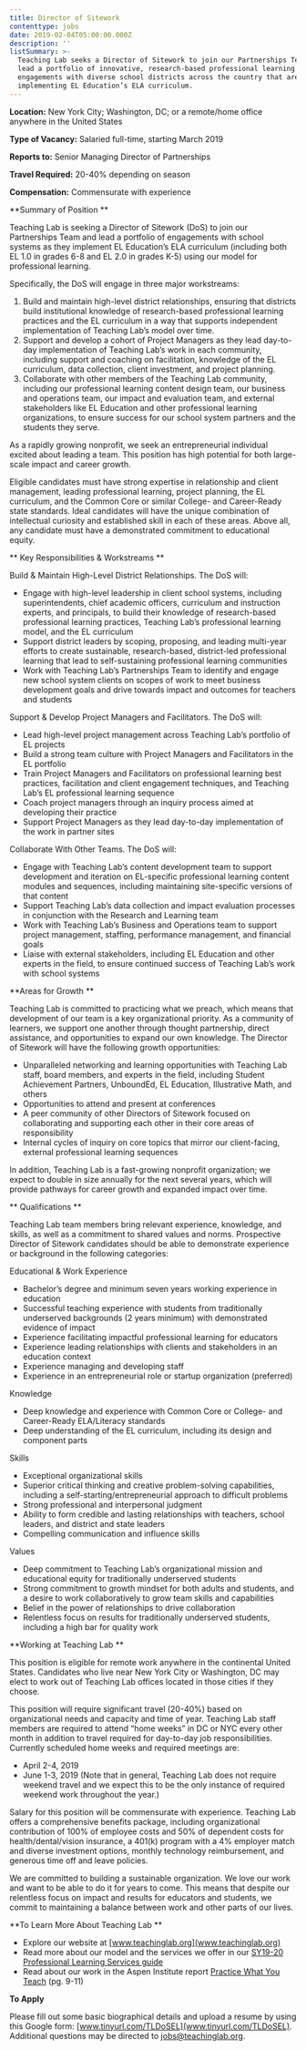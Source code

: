 ```yaml
---
title: Director of Sitework
contenttype: jobs
date: 2019-02-04T05:00:00.000Z
description: ''
listSummary: >-
  Teaching Lab seeks a Director of Sitework to join our Partnerships Team and
  lead a portfolio of innovative, research-based professional learning
  engagements with diverse school districts across the country that are
  implementing EL Education’s ELA curriculum.
---
```

**Location:** New York City; Washington, DC; or a remote/home office anywhere in the United States 

**Type of Vacancy:** Salaried full-time, starting March 2019  

**Reports to:** Senior Managing Director of Partnerships

**Travel Required:** 20-40% depending on season

**Compensation:** Commensurate with experience 

**Summary of Position
**

Teaching Lab is seeking a Director of Sitework (DoS) to join our Partnerships Team and lead a portfolio of engagements with school systems as they implement EL Education’s ELA curriculum (including both EL 1.0 in grades 6-8 and EL 2.0 in grades K-5) using our model for professional learning. 

Specifically, the DoS will engage in three major workstreams:

1. Build and maintain high-level district relationships, ensuring that districts build institutional knowledge of research-based professional learning practices and the EL curriculum in a way that supports independent implementation of Teaching Lab’s model over time.
2. Support and develop a cohort of Project Managers as they lead day-to-day implementation of Teaching Lab’s work in each community, including support and coaching on facilitation, knowledge of the EL curriculum, data collection, client investment, and project planning.  
3. Collaborate with other members of the Teaching Lab community, including our professional learning content design team, our business and operations team, our impact and evaluation team, and external stakeholders like EL Education and other professional learning organizations, to ensure success for our school system partners and the students they serve. 

As a rapidly growing nonprofit, we seek an entrepreneurial individual excited about leading a team. This position has high potential for both large-scale impact and career growth.

Eligible candidates must have strong expertise in relationship and client management, leading professional learning, project planning, the EL curriculum, and the Common Core or similar College- and Career-Ready state standards. Ideal candidates will have the unique combination of intellectual curiosity and established skill in each of these areas. Above all, any candidate must have a demonstrated commitment to educational equity.

**
Key Responsibilities & Workstreams
**

Build & Maintain High-Level District Relationships. The DoS will:

* Engage with high-level leadership in client school systems, including superintendents, chief academic officers, curriculum and instruction experts, and principals, to build their knowledge of research-based professional learning practices, Teaching Lab’s professional learning model, and the EL curriculum
* Support district leaders by scoping, proposing, and leading multi-year efforts to create sustainable, research-based, district-led professional learning that lead to self-sustaining professional learning communities 
* Work with Teaching Lab’s Partnerships Team to identify and engage new school system clients on scopes of work to meet business development goals and drive towards impact and outcomes for teachers and students

Support & Develop Project Managers and Facilitators. The DoS will:

* Lead high-level project management across Teaching Lab’s portfolio of EL projects 
* Build a strong team culture with Project Managers and Facilitators in the EL portfolio 
* Train Project Managers and Facilitators on professional learning best practices, facilitation and client engagement techniques, and Teaching Lab’s EL professional learning sequence
* Coach project managers through an inquiry process aimed at developing their practice
* Support Project Managers as they lead day-to-day implementation of the work in partner sites 

Collaborate With Other Teams. The DoS will:

* Engage with Teaching Lab’s content development team to support development and iteration on EL-specific professional learning content modules and sequences, including maintaining site-specific versions of that content   
* Support Teaching Lab’s data collection and impact evaluation processes in conjunction with the Research and Learning team
* Work with Teaching Lab’s Business and Operations team to support project management, staffing, performance management, and financial goals
* Liaise with external stakeholders, including EL Education and other experts in the field, to ensure continued success of Teaching Lab’s work with school systems

**Areas for Growth 
**

Teaching Lab is committed to practicing what we preach, which means that development of our team is a key organizational priority. As a community of learners, we support one another through thought partnership, direct assistance, and opportunities to expand our own knowledge. The Director of Sitework will have the following growth opportunities: 

* Unparalleled networking and learning opportunities with Teaching Lab staff, board members, and experts in the field, including Student Achievement Partners, UnboundEd, EL Education, Illustrative Math, and others
* Opportunities to attend and present at conferences
* A peer community of other Directors of Sitework focused on collaborating and supporting each other in their core areas of responsibility 
* Internal cycles of inquiry on core topics that mirror our client-facing, external professional learning sequences

In addition, Teaching Lab is a fast-growing nonprofit organization; we expect to double in size annually for the next several years, which will provide pathways for career growth and expanded impact over time. 

**
Qualifications
**

Teaching Lab team members bring relevant experience, knowledge, and skills, as well as a commitment to shared values and norms. Prospective Director of Sitework candidates should be able to demonstrate experience or background in the following categories:

Educational & Work Experience

* Bachelor’s degree and minimum seven years working experience in education
* Successful teaching experience with students from traditionally underserved backgrounds (2 years minimum) with demonstrated evidence of impact
* Experience facilitating impactful professional learning for educators
* Experience leading relationships with clients and stakeholders in an education context
* Experience managing and developing staff 
* Experience in an entrepreneurial role or startup organization (preferred)

Knowledge 

* Deep knowledge and experience with Common Core or College- and Career-Ready ELA/Literacy standards
* Deep understanding of the EL curriculum, including its design and component parts 

Skills

* Exceptional organizational skills
* Superior critical thinking and creative problem-solving capabilities, including a self-starting/entrepreneurial approach to difficult problems
* Strong professional and interpersonal judgment 
* Ability to form credible and lasting relationships with teachers, school leaders, and district and state leaders 
* Compelling communication and influence skills

Values

* Deep commitment to Teaching Lab’s organizational mission and educational equity for traditionally underserved students 
* Strong commitment to growth mindset for both adults and students, and a desire to work collaboratively to grow team skills and capabilities 
* Belief in the power of relationships to drive collaboration
* Relentless focus on results for traditionally underserved students, including a high bar for quality work

**Working at Teaching Lab 
**

This position is eligible for remote work anywhere in the continental United States. Candidates who live near New York City or Washington, DC may elect to work out of Teaching Lab offices located in those cities if they choose. 

This position will require significant travel (20-40%) based on organizational needs and capacity and time of year. Teaching Lab staff members are required to attend “home weeks” in DC or NYC every other month in addition to travel required for day-to-day job responsibilities. Currently scheduled home weeks and required meetings are:

* April 2-4, 2019
* June 1-3, 2019 (Note that in general, Teaching Lab does not require weekend travel and we expect this to be the only instance of required weekend work throughout the year.)

Salary for this position will be commensurate with experience. Teaching Lab offers a comprehensive benefits package, including organizational contribution of 100% of employee costs and 50% of dependent costs for health/dental/vision insurance, a 401(k) program with a 4% employer match and diverse investment options, monthly technology reimbursement, and generous time off and leave policies.

We are committed to building a sustainable organization. We love our work and want to be able to do it for years to come. This means that despite our relentless focus on impact and results for educators and students, we commit to maintaining a balance between work and other parts of our lives.

**To Learn More About Teaching Lab **

* Explore our website at [www.teachinglab.org](www.teachinglab.org)
* Read more about our model and the services we offer in our [SY19-20 Professional Learning Services guide](https://www.dropbox.com/s/tbolveueiy4kbbg/SY19-20%20Teaching%20Lab%20Professional%20Learning%20Services.pdf?dl=0)
* Read about our work in the Aspen Institute report [Practice What You Teach](chrome-extension://oemmndcbldboiebfnladdacbdfmadadm/https://assets.aspeninstitute.org/content/uploads/2017/04/Practice-What-You-Teach.pdf) (pg. 9-11)

**To Apply**

Please fill out some basic biographical details and upload a resume by using this Google form: [www.tinyurl.com/TLDoSEL](www.tinyurl.com/TLDoSEL). Additional questions may be directed to [jobs@teachinglab.org](jobs@teachinglab.org).
